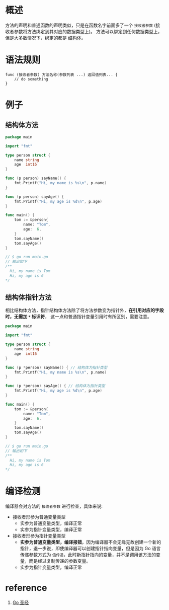 # 概述

方法的声明和普通函数的声明类似，只是在函数名字前面多了一个 `接收者参数` (接收者参数将方法绑定到其对应的数据类型上)。
方法可以绑定到任何数据类型上，但是大多数情况下，绑定的都是 [结构体](struct.md)。

# 语法规则

```shell
func (接收者参数) 方法名称(参数列表 ...) 返回值列表... {
    // do something
}
```

# 例子

## 结构体方法

```go
package main

import "fmt"

type person struct {
	name string
	age  int16
}

func (p person) sayName() {
	fmt.Printf("Hi, my name is %s\n", p.name)
}

func (p person) sayAge() {
	fmt.Printf("Hi, my age is %d\n", p.age)
}

func main() {
	tom := &person{
		name: "Tom",
		age:  6,
	}
	tom.sayName()
	tom.sayAge()
}

// $ go run main.go
// 输出如下 
/**
  Hi, my name is Tom
  Hi, my age is 6
*/
```

## 结构体指针方法

相比结构体方法，指针结构体方法除了将方法参数变为指针外，**在引用对应的字段时，无需加 `*` 标识符**，
这一点和普通指针变量引用时有所区别，需要注意。

```go
package main

import "fmt"

type person struct {
	name string
	age  int16
}

func (p *person) sayName() { // 结构体为指针类型
	fmt.Printf("Hi, my name is %s\n", p.name)
}

func (p *person) sayAge() { // 结构体为指针类型
	fmt.Printf("Hi, my age is %d\n", p.age)
}

func main() {
	tom := &person{
		name: "Tom",
		age:  6,
	}
	tom.sayName()
	tom.sayAge()
}

// $ go run main.go
// 输出如下 
/**
  Hi, my name is Tom
  Hi, my age is 6
*/
```

# 编译检测

编译器会对方法的 `接收者参数` 进行检查，具体来说:

- 接收者形参为普通变量类型
    - 实参为普通变量类型，编译正常
    - 实参为指针变量类型，编译正常
- 接收者形参为指针变量类型
    - **实参为普通变量类型，编译报错**，因为编译器不会无缘无故创建一个新的指针，退一步说，即使编译器可以创建指针指向变量，但是因为 Go 语言传递参数方式为 `值传递`，此时新指针指向的变量，并不是调用该方法的变量，而是经过复制传递的参数变量。 
    - 实参为指针变量类型，编译正常

# reference

1. [Go 圣经](https://book.douban.com/subject/27044219/)